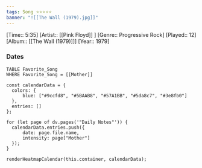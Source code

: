 ```yaml
---
tags: Song ⭐⭐⭐⭐⭐ 
banner: "![[The Wall (1979).jpg]]"
---
```

[Time:: 5:35]
[Artist:: [[Pink Floyd]] ]
[Genre:: Progressive Rock]
[Played:: 12]
[Album:: [[The Wall (1979)]]]
[Year:: 1979]
### Dates
````dataview
TABLE Favorite_Song
WHERE Favorite_Song = [[Mother]]
````

  ```dataviewjs
const calendarData = { 
	colors: { 
		blue: ["#9ccfd8", "#5BAAB8", "#57A1BB", "#5da8c7", "#3e8fb0"] 
	}, 
	entries: [] 
}; 

for (let page of dv.pages('"Daily Notes"')) { 
	calendarData.entries.push({ 
		date: page.file.name, 
		intensity: page["Mother"]
	}); 
} 

renderHeatmapCalendar(this.container, calendarData);
```
